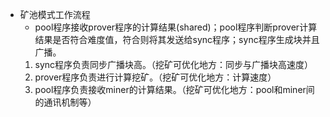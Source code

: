 - 矿池模式工作流程
    - pool程序接收prover程序的计算结果(shared)；pool程序判断prover计算结果是否符合难度值，符合则将其发送给sync程序；sync程序生成块并且广播。
    1. sync程序负责同步广播块高。（挖矿可优化地方：同步与广播块高速度）
    2. prover程序负责进行计算挖矿。（挖矿可优化地方：计算速度）
    3. pool程序负责接收miner的计算结果。（挖矿可优化地方：pool和miner间的通讯机制等）
